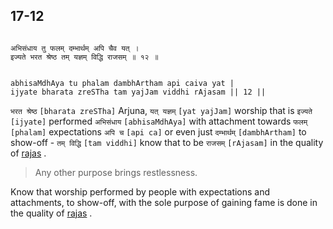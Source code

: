 ## 17-12


```shloka-sa

अभिसंधाय तु फलम् दम्भार्थम् अपि चैव यत् ।
इज्यते भरत श्रेष्ठ तम् यज्ञम् विद्धि राजसम् ॥ १२ ॥

```
```shloka-sa-hk

abhisaMdhAya tu phalam dambhArtham api caiva yat |
ijyate bharata zreSTha tam yajJam viddhi rAjasam || 12 ||

```
`भरत श्रेष्ठ` `[bharata zreSTha]` Arjuna, `यत् यज्ञम्` `[yat yajJam]` worship that is `इज्यते` `[ijyate]` performed `अभिसंधाय` `[abhisaMdhAya]` with attachment towards `फलम्` `[phalam]` expectations `अपि च` `[api ca]` or even just `दम्भार्थम्` `[dambhArtham]` to show-off - `तम् विद्धि` `[tam viddhi]` know that to be `राजसम्` `[rAjasam]` in the quality of 
[rajas](14-7.md#rajas)
.


<a name='applnote_211'></a>
> Any other purpose brings restlessness.



Know that worship performed by people with expectations and attachments, to show-off, with the sole purpose of gaining fame is done in the quality of 
[rajas](14-7.md#rajas)
.


